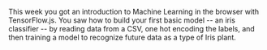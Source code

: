 This week you got an introduction to Machine Learning in the browser with TensorFlow.js. You saw how to build your first basic model -- an iris classifier -- by reading data from a CSV, one hot encoding the labels, and then training a model to recognize future data as a type of Iris plant.